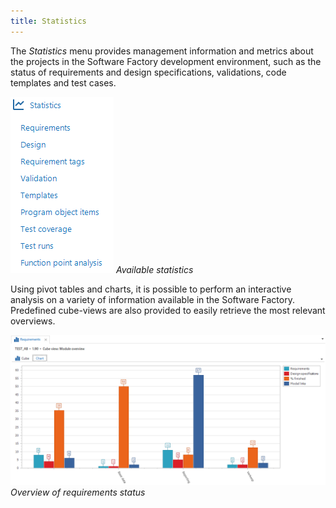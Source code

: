 ```yaml
---
title: Statistics
---
```


The *Statistics* menu provides management information and metrics about the projects in the Software Factory development environment, such as the status of requirements and design specifications, validations, code templates and test cases.

![1537780467513](../assets/sf/1537780467513.png)
*Available statistics*

Using pivot tables and charts, it is possible to perform an interactive analysis on a variety of information available in the Software Factory. Predefined cube-views are also provided to easily retrieve the most relevant overviews.

![1537780707880](../assets/sf/1537780707880.png)
*Overview of requirements status*